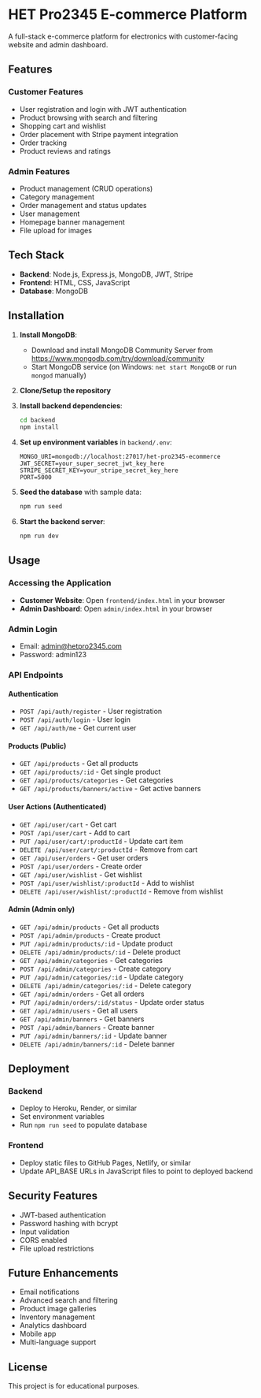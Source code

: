 # HET Pro2345 E-commerce Platform

A full-stack e-commerce platform for electronics with customer-facing website and admin dashboard.

## Features

### Customer Features
- User registration and login with JWT authentication
- Product browsing with search and filtering
- Shopping cart and wishlist
- Order placement with Stripe payment integration
- Order tracking
- Product reviews and ratings

### Admin Features
- Product management (CRUD operations)
- Category management
- Order management and status updates
- User management
- Homepage banner management
- File upload for images

## Tech Stack

- **Backend**: Node.js, Express.js, MongoDB, JWT, Stripe
- **Frontend**: HTML, CSS, JavaScript
- **Database**: MongoDB

## Installation

1. **Install MongoDB**:
   - Download and install MongoDB Community Server from https://www.mongodb.com/try/download/community
   - Start MongoDB service (on Windows: `net start MongoDB` or run `mongod` manually)

2. **Clone/Setup the repository**
3. **Install backend dependencies**:
   ```bash
   cd backend
   npm install
   ```
4. **Set up environment variables** in `backend/.env`:
   ```
   MONGO_URI=mongodb://localhost:27017/het-pro2345-ecommerce
   JWT_SECRET=your_super_secret_jwt_key_here
   STRIPE_SECRET_KEY=your_stripe_secret_key_here
   PORT=5000
   ```
5. **Seed the database** with sample data:
   ```bash
   npm run seed
   ```
6. **Start the backend server**:
   ```bash
   npm run dev
   ```

## Usage

### Accessing the Application
- **Customer Website**: Open `frontend/index.html` in your browser
- **Admin Dashboard**: Open `admin/index.html` in your browser

### Admin Login
- Email: admin@hetpro2345.com
- Password: admin123

### API Endpoints

#### Authentication
- `POST /api/auth/register` - User registration
- `POST /api/auth/login` - User login
- `GET /api/auth/me` - Get current user

#### Products (Public)
- `GET /api/products` - Get all products
- `GET /api/products/:id` - Get single product
- `GET /api/products/categories` - Get categories
- `GET /api/products/banners/active` - Get active banners

#### User Actions (Authenticated)
- `GET /api/user/cart` - Get cart
- `POST /api/user/cart` - Add to cart
- `PUT /api/user/cart/:productId` - Update cart item
- `DELETE /api/user/cart/:productId` - Remove from cart
- `GET /api/user/orders` - Get user orders
- `POST /api/user/orders` - Create order
- `GET /api/user/wishlist` - Get wishlist
- `POST /api/user/wishlist/:productId` - Add to wishlist
- `DELETE /api/user/wishlist/:productId` - Remove from wishlist

#### Admin (Admin only)
- `GET /api/admin/products` - Get all products
- `POST /api/admin/products` - Create product
- `PUT /api/admin/products/:id` - Update product
- `DELETE /api/admin/products/:id` - Delete product
- `GET /api/admin/categories` - Get categories
- `POST /api/admin/categories` - Create category
- `PUT /api/admin/categories/:id` - Update category
- `DELETE /api/admin/categories/:id` - Delete category
- `GET /api/admin/orders` - Get all orders
- `PUT /api/admin/orders/:id/status` - Update order status
- `GET /api/admin/users` - Get all users
- `GET /api/admin/banners` - Get banners
- `POST /api/admin/banners` - Create banner
- `PUT /api/admin/banners/:id` - Update banner
- `DELETE /api/admin/banners/:id` - Delete banner

## Deployment

### Backend
- Deploy to Heroku, Render, or similar
- Set environment variables
- Run `npm run seed` to populate database

### Frontend
- Deploy static files to GitHub Pages, Netlify, or similar
- Update API_BASE URLs in JavaScript files to point to deployed backend

## Security Features

- JWT-based authentication
- Password hashing with bcrypt
- Input validation
- CORS enabled
- File upload restrictions

## Future Enhancements

- Email notifications
- Advanced search and filtering
- Product image galleries
- Inventory management
- Analytics dashboard
- Mobile app
- Multi-language support

## License

This project is for educational purposes.